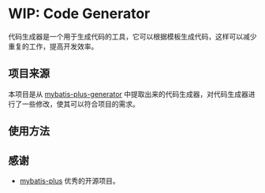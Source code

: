 # WIP: Code Generator

代码生成器是一个用于生成代码的工具，它可以根据模板生成代码，这样可以减少重复的工作，提高开发效率。

## 项目来源

本项目是从 [mybatis-plus-generator](https://github.com/baomidou/mybatis-plus) 中提取出来的代码生成器，对代码生成器进行了一些修改，使其可以符合项目的需求。

## 使用方法

## 感谢

* [mybatis-plus](https://github.com/baomidou/mybatis-plus) 优秀的开源项目。